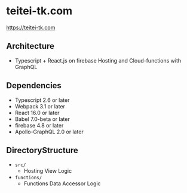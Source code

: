 # teitei-tk.com

https://teitei-tk.com

## Architecture
* Typescript + React.js on firebase Hosting and Cloud-functions with GraphQL

## Dependencies
* Typescript 2.6 or later
* Webpack 3.1 or later
* React 16.0 or later
* Babel 7.0-beta or later
* firebase 4.8 or later
* Apollo-GraphQL 2.0 or later

## DirectoryStructure
* ``` src/ ```
  * Hosting View Logic
* ``` functions/ ```
  * Functions Data Accessor Logic
